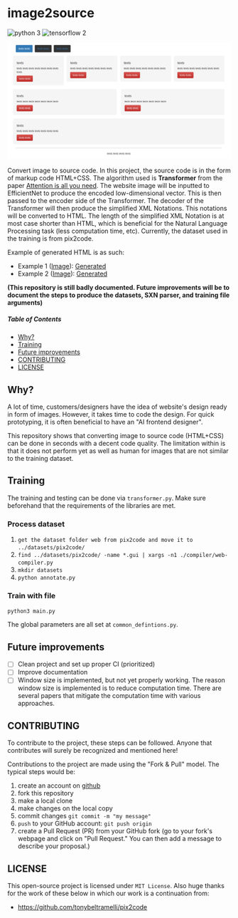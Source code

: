 # image2source

![python 3](https://img.shields.io/badge/python-3-blue.svg)
![tensorflow 2](https://img.shields.io/badge/tensorflow-2-orange.svg)

![](assets/example.png)

Convert image to source code. In this project, the source code is in the form of 
 markup code HTML+CSS. The algorithm used is **Transformer** from the paper [Attention is all you need](https://arxiv.org/abs/1706.03762).
 The website image will be inputted to EfficientNet to produce the encoded low-dimensional vector. 
This is then passed to
 the encoder side of the Transformer. The decoder of the Transformer will then produce the simplified XML Notations.
 This notations will be converted to HTML. The length of the simplified XML Notation is at most case shorter than HTML, which is
 beneficial for the Natural Language Processing task (less computation time, etc). Currently,
 the dataset used in the training is from pix2code.

Example of generated HTML is as such:
- Example 1 ([Image](assets/transformer_input_img_0.png)): [Generated](assets/generated_0.html)
- Example 2 ([Image](assets/transformer_input_img_1.png)): [Generated](assets/generated_1.html)

**(This repository is still badly documented. Future improvements will be to document
the steps to produce the datasets, SXN parser, and training file arguments)**

##### Table of Contents  
- [Why?](#why)
- [Training](#training)
- [Future improvements](#future-improvements)
- [CONTRIBUTING](#contributing)
- [LICENSE](#license)

## Why?
A lot of time, customers/designers have the idea of website's design ready in form
of images. However, it takes time to code the design. For quick prototyping, it is 
often beneficial to have an "AI frontend designer".

This repository shows that converting image to source code (HTML+CSS) can be done in
seconds with a decent code quality. The limitation within is that it does not perform yet as well
as human for images that are not similar to the training dataset.

## Training
The training and testing can be done via `transformer.py`. Make sure beforehand that the requirements of the libraries are met.

### Process dataset
1. `get the dataset folder web from pix2code and move it to ../datasets/pix2code/`
1. `find ../datasets/pix2code/ -name *.gui | xargs -n1 ./compiler/web-compiler.py`
1. `mkdir datasets`
1. `python annotate.py`


### Train with file
```python3 
python3 main.py
```

The global parameters are all set at `common_defintions.py`.

## Future improvements
- [ ] Clean project and set up proper CI (prioritized)
- [ ] Improve documentation
- [ ] Window size is implemented, but not yet properly working. The reason
window size is implemented is to reduce computation time. There are several papers
that mitigate the computation time with various approaches.

## CONTRIBUTING
To contribute to the project, these steps can be followed. Anyone that contributes will surely be recognized and mentioned here!

Contributions to the project are made using the "Fork & Pull" model. The typical steps would be:

1. create an account on [github](https://github.com)
2. fork this repository
3. make a local clone
4. make changes on the local copy
5. commit changes `git commit -m "my message"`
6. `push` to your GitHub account: `git push origin`
7. create a Pull Request (PR) from your GitHub fork
(go to your fork's webpage and click on "Pull Request."
You can then add a message to describe your proposal.)
   

## LICENSE
This open-source project is licensed under `MIT License`.
Also huge thanks for the work of these below in which our work is a continuation from:
+ https://github.com/tonybeltramelli/pix2code
